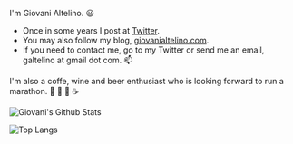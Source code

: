 I'm Giovani Altelino. :smiley:

- Once in some years I post at [Twitter](https://twitter.com/GioAltelino).
- You may also follow my blog, [giovanialtelino.com](https://www.giovanialtelino.com).
- If you need to contact me, go to my Twitter or send me an email, galtelino at gmail dot com. :mailbox:

I'm also a coffe, wine and beer enthusiast who is looking forward to run a marathon. :running: :wine_glass: :beer: :coffee:

![Giovani's Github Stats](https://github-readme-stats.vercel.app/api?username=giovanialtelino&show_icons=true&count_private=true)

![Top Langs](https://github-readme-stats.vercel.app/api/top-langs/?username=giovanialtelino&layout=compact&hide=html,css)
